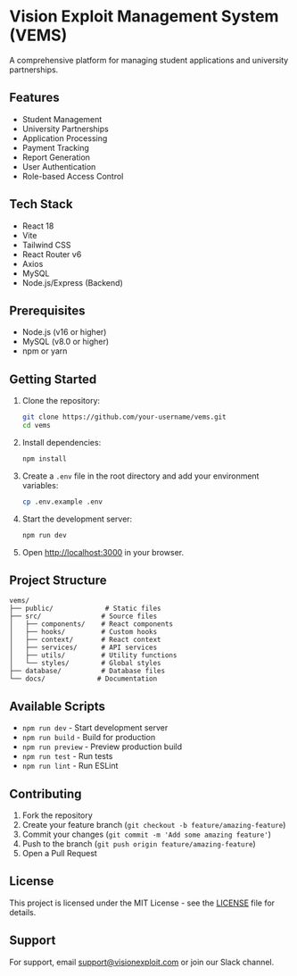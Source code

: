# Vision Exploit Management System (VEMS)

A comprehensive platform for managing student applications and university partnerships.

## Features

- Student Management
- University Partnerships
- Application Processing
- Payment Tracking
- Report Generation
- User Authentication
- Role-based Access Control

## Tech Stack

- React 18
- Vite
- Tailwind CSS
- React Router v6
- Axios
- MySQL
- Node.js/Express (Backend)

## Prerequisites

- Node.js (v16 or higher)
- MySQL (v8.0 or higher)
- npm or yarn

## Getting Started

1. Clone the repository:
   ```bash
   git clone https://github.com/your-username/vems.git
   cd vems
   ```

2. Install dependencies:
   ```bash
   npm install
   ```

3. Create a `.env` file in the root directory and add your environment variables:
   ```bash
   cp .env.example .env
   ```

4. Start the development server:
   ```bash
   npm run dev
   ```

5. Open [http://localhost:3000](http://localhost:3000) in your browser.

## Project Structure

```
vems/
├── public/             # Static files
├── src/               # Source files
│   ├── components/    # React components
│   ├── hooks/         # Custom hooks
│   ├── context/       # React context
│   ├── services/      # API services
│   ├── utils/         # Utility functions
│   └── styles/        # Global styles
├── database/          # Database files
└── docs/             # Documentation
```

## Available Scripts

- `npm run dev` - Start development server
- `npm run build` - Build for production
- `npm run preview` - Preview production build
- `npm run test` - Run tests
- `npm run lint` - Run ESLint

## Contributing

1. Fork the repository
2. Create your feature branch (`git checkout -b feature/amazing-feature`)
3. Commit your changes (`git commit -m 'Add some amazing feature'`)
4. Push to the branch (`git push origin feature/amazing-feature`)
5. Open a Pull Request

## License

This project is licensed under the MIT License - see the [LICENSE](LICENSE) file for details.

## Support

For support, email support@visionexploit.com or join our Slack channel.
